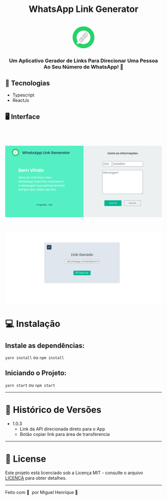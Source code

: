 <h1 align='center'>WhatsApp Link Generator</h1>
<h1 align="center">
    <img alt="Whatsapp_Link_Generator" title="Whatsapp_Link_Generator" width='70' height='70' src=".github/logo.svg" />
</h1>

<h3 align='center'> Um Aplicativo Gerador de Links Para Direcionar Uma Pessoa Ao Seu Número de WhatsApp! 🔗</h3>

## 🚀 Tecnologias

* Typescript
* ReactJs

## 🖥️ Interface
<br>
<h1 align="center">
    <img alt="Home" src=".github/landing.png" />
</h1>
<h1 align="center">
    <img alt="CopyLink" src=".github/linkgerated.png" />
</h1>


# 💻 Instalação

## Instale as dependências:

```yarn install``` ou ```npm install```

## Iniciando o Projeto:

`yarn start` ou `npm start`
***
# :paperclip: Histórico de Versões
* 1.0.3
    * Link da APi direcionada direto para o App
    * Botão copiar link para área de transferencia
***

# 📝 License

Este projeto está licenciado sob a Licença MIT - consulte o arquivo [LICENÇA](LICENSE) para obter detalhes.

***

Feito com 💜 &nbsp;por Miguel Henrique 👋
